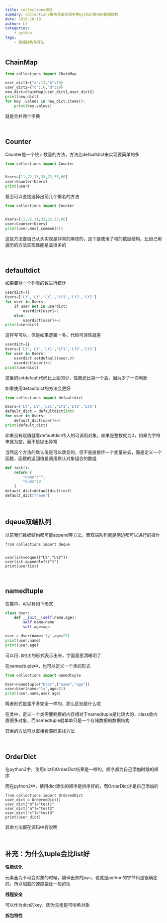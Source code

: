```yaml
---
title: collections模块
summary: collections模块里面有很多种python常用的数据结构
date: 2019-10-18
author: LY
categories:
    - python
tags:
    - 数据结构与算法
---
```


## ChainMap

```python
from collections import ChainMap

user_dict1={"a":12,"b":15}
user_dict2={"c":16,"d":19}
new_dict=ChainMap(user_dict1,user_dict2)
print(new_dict)
for key ,values in new_dict.items():
    print(key,values)
```

就是合并两个字典

&emsp;

## Counter

Counter是一个统计数量的方法，方法比defaultdict来实现要简单的多

```python
from collections import Counter


Users=[11,22,11,33,22,33,66]
user=Counter(Users)
print(user)
```

甚至可以直接选择出前几个排名的方法

```python
from collections import Counter


Users=[11,22,11,33,22,33,66]
user=Counter(Users)
print(user.most_common(2))
```

这些方法要自己从头实现是非常的麻烦的，这个是使用了堆的数据结构，比自己用遍历的方法实现性能是高很多的 

&emsp;

## defaultdict

如果要对一个列表的数进行统计

```python
userdict={}
Users=['LY','LY','LY1','LY1','LY2','LY2']
for user in Users:
    if user not in userdict:
        userdict[user]=1
    else:
        userdict[user]+=1
print(userdict)
```

这样写可以，但是如果逻辑一多，代码可读性就差



```python
userdict={}
Users=['LY','LY','LY1','LY1','LY2','LY2']
for user in Users:
    userdict.setdefault(user,0)
    userdict[user]+=1
print(userdict)
```

这里的setdefault代码比上面的少，性能还比第一个高，因为少了一次判断



如果使用defaultdict的方法会更好 

```python
from collections import defaultdict

Users=['LY','LY','LY1','LY1','LY2','LY2']
default_dict = defaultdict(int)
for user in Users:
    default_dict[user]+=1
print(default_dict)
```

如果没有赋值就看defaultdict传入的可调用对象，如果是整数就为0，如果为字符串就为空，而不是抛出异常

当然这个方法的默认值是可以改变的，但不是直接传一个变量进去，而是定义一个函数，函数的返回值是调用默认对象组合的数组

```python
def test():
    return {
        "name":"",
        "nums":0
    }
default_dict=defaultdict(test)
default_dict["name"]
```

&emsp;

## dqeue双端队列

以前我们数据结构都可能append等方法，而双端队列就是两边都可以进行的操作

```
from collections import deque


userlist=deque(["LY","LY2"])
userlist.appendleft("1")
print(userlist)
```

&emsp;

## namedtuple

在类中，可以有如下形式

```python
class User:
    def __init__(self,name,age):
        self.name=name
        self.age=age

user = User(name='ly',age=21)
print(user.name)
print(user.age)
```

可以用`.属性名`的形式表示出来，字面意思清晰明了



在namedtuple中，也可以定义一个类的形式

```python
from collections import namedtuple

User=namedtuple("User",["name","age"])
user=User(name="ly",age=21)
print(user.name,user.age)
```



两者形式是差不多完全一样的，那么区别是什么呢

在类中，定义一个类需要耗费的内存相对于namedtuple是比较大的，class会内置很多对象，而namedtuple就单单只是一个存储数据的数据结构

其余的方法可以直接看源码来找方法

&emsp;

## OrderDict

在python3中，使用dict和OrderDict结果是一样的，顺序都为自己添加时候的顺序

而在python2中，使用dict添加的顺序是排序好的，而OrderDict才是自己添加的

```
from collections import OrderedDict
user_dict = OrderedDict()
user_dict["b"]="test1"
user_dict["a"]="test2"
user_dict["c"]="test3"
print(user_dict)
```

其余方法都在源码中有说明

&emsp;

## 补充：为什么tuple会比list好

**性能优化**

元素全为不可变对象的时候，编译出来的pyc，也就是python的字节码是很确定的，所以加载的速度要比一般的快

**线程安全**

可以作为dict的key，因为元组是可哈希对象

**拆包特性**